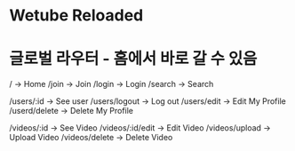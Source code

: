 # Wetube Reloaded

# 글로벌 라우터 - 홈에서 바로 갈 수 있음
/ -> Home
/join -> Join
/login -> Login
/search -> Search


/users/:id -> See user
/users/logout -> Log out
/users/edit -> Edit My Profile
/userd/delete -> Delete My Profile

/videos/:id -> See Video
/videos/:id/edit -> Edit Video
/videos/upload -> Upload Video
/videos/delete -> Delete Video
<!-- /videos/comments -> Comment on a video
/videos/comments/delete -> Delete A -->
